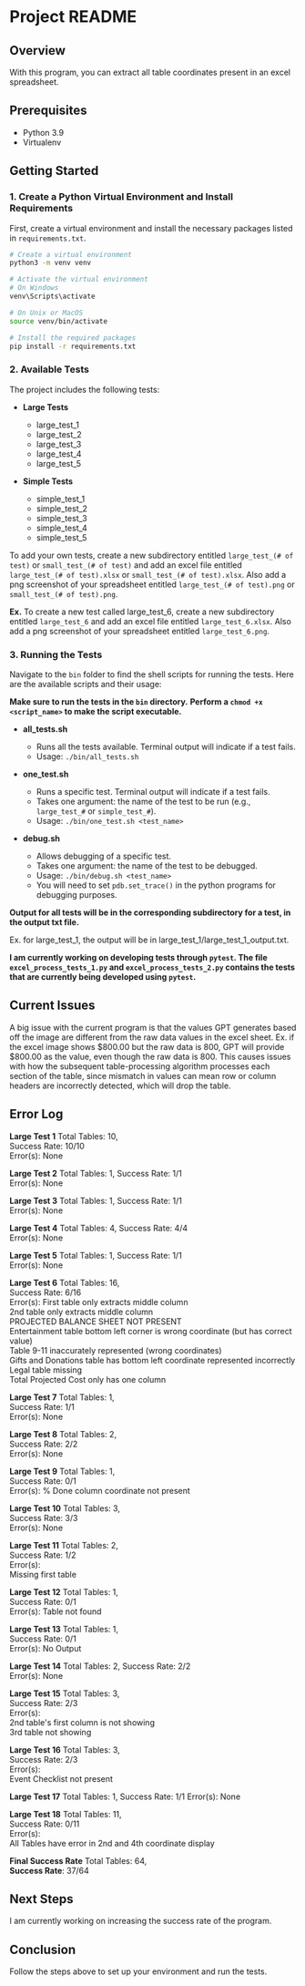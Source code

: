 # Project README

## Overview

With this program, you can extract all table coordinates present in an excel spreadsheet.

## Prerequisites

- Python 3.9
- Virtualenv

## Getting Started

### 1. Create a Python Virtual Environment and Install Requirements

First, create a virtual environment and install the necessary packages listed in `requirements.txt`.

```bash
# Create a virtual environment
python3 -m venv venv

# Activate the virtual environment
# On Windows
venv\Scripts\activate

# On Unix or MacOS
source venv/bin/activate

# Install the required packages
pip install -r requirements.txt
```

### 2. Available Tests

The project includes the following tests:

- **Large Tests**
  - large_test_1
  - large_test_2
  - large_test_3
  - large_test_4
  - large_test_5

- **Simple Tests**
  - simple_test_1
  - simple_test_2
  - simple_test_3
  - simple_test_4
  - simple_test_5

To add your own tests, create a new subdirectory entitled `large_test_(# of test)` or `small_test_(# of test)` and add an excel file entitled `large_test_(# of test).xlsx` or `small_test_(# of test).xlsx`. Also add a png screenshot of your spreadsheet entitled `large_test_(# of test).png` or `small_test_(# of test).png`.

**Ex.** To create a new test called large_test_6, create a new subdirectory entitled `large_test_6` and add an excel file entitled `large_test_6.xlsx`. Also add a png screenshot of your spreadsheet entitled `large_test_6.png`.

### 3. Running the Tests

Navigate to the `bin` folder to find the shell scripts for running the tests. Here are the available scripts and their usage:

**Make sure to run the tests in the `bin` directory.**
**Perform a `chmod +x <script_name>` to make the script executable.**

- **all_tests.sh**
  - Runs all the tests available. Terminal output will indicate if a test fails.
  - Usage: `./bin/all_tests.sh`

- **one_test.sh**
  - Runs a specific test. Terminal output will indicate if a test fails.
  - Takes one argument: the name of the test to be run (e.g., `large_test_#` or `simple_test_#`).
  - Usage: `./bin/one_test.sh <test_name>`

- **debug.sh**
  - Allows debugging of a specific test.
  - Takes one argument: the name of the test to be debugged.
  - Usage: `./bin/debug.sh <test_name>`
  - You will need to set `pdb.set_trace()` in the python programs for debugging purposes.

**Output for all tests will be in the corresponding subdirectory for a test, in the output txt file.**

Ex. for large_test_1, the output will be in large_test_1/large_test_1_output.txt.

**I am currently working on developing tests through `pytest`. The file `excel_process_tests_1.py` and `excel_process_tests_2.py` contains the tests that are currently being developed using `pytest`.**

## Current Issues

A big issue with the current program is that the values GPT generates based off the image are different from the raw data values in the excel sheet. Ex. if the excel image shows $800.00 but the raw data is 800,   GPT will provide $800.00 as the value, even though the raw data is 800. This causes issues with how   the subsequent table-processing algorithm processes each section of the table, since mismatch in   values can mean row or column headers are incorrectly detected, which will drop the table.  

## Error Log  
**Large Test 1**
Total Tables: 10,  
Success Rate: 10/10  
Error(s): None

**Large Test 2**
Total Tables: 1,
Success Rate: 1/1  
Error(s): None

**Large Test 3**
Total Tables: 1,
Success Rate: 1/1  
Error(s): None

**Large Test 4**
Total Tables: 4,
Success Rate: 4/4  
Error(s): None

**Large Test 5**
Total Tables: 1,
Success Rate: 1/1  
Error(s): None

**Large Test 6**
Total Tables: 16,  
Success Rate: 6/16  
Error(s): 
First table only extracts middle column  
2nd table only extracts middle column  
PROJECTED BALANCE SHEET NOT PRESENT  
Entertainment table bottom left corner is wrong coordinate (but has correct value)  
Table 9-11 inaccurately represented (wrong coordinates)  
Gifts and Donations table has bottom left coordinate represented incorrectly  
Legal table missing  
Total Projected Cost only has one column  

**Large Test 7**
Total Tables: 1,  
Success Rate: 1/1  
Error(s): None

**Large Test 8**
Total Tables: 2,  
Success Rate: 2/2  
Error(s): None

**Large Test 9**
Total Tables: 1,  
Success Rate: 0/1  
Error(s):
% Done column coordinate not present

**Large Test 10**
Total Tables: 3,  
Success Rate: 3/3  
Error(s): None

**Large Test 11**
Total Tables: 2,  
Success Rate: 1/2  
Error(s):  
Missing first table

**Large Test 12**
Total Tables: 1,  
Success Rate: 0/1  
Error(s): Table not found  

**Large Test 13**
Total Tables: 1,  
Success Rate: 0/1   
Error(s): No Output  

**Large Test 14**
Total Tables: 2, 
Success Rate: 2/2  
Error(s): None

**Large Test 15**
Total Tables: 3,  
Success Rate: 2/3  
Error(s):  
2nd table's first column is not showing  
3rd table not showing

**Large Test 16**
Total Tables: 3,  
Success Rate: 2/3  
Error(s):  
Event Checklist not present

**Large Test 17**
Total Tables: 1,
Success Rate: 1/1
Error(s): None

**Large Test 18**
Total Tables: 11,  
Success Rate: 0/11  
Error(s):  
All Tables have error in 2nd and 4th coordinate display

**Final Success Rate**
Total Tables: 64,    
**Success Rate**: 37/64



## Next Steps

I am currently working on increasing the success rate of the program.

## Conclusion

Follow the steps above to set up your environment and run the tests.